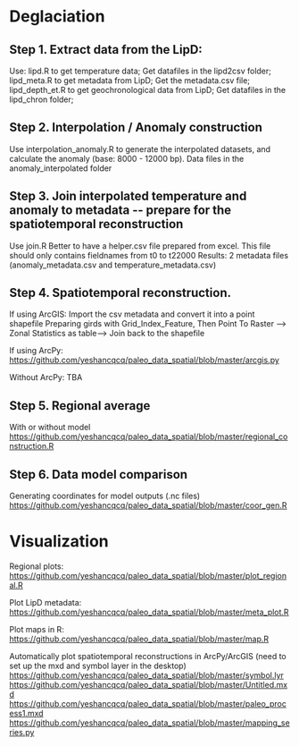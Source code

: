 # Deglaciation

## Step 1. Extract data from the LipD:
Use: 
lipd.R to get temperature data;
Get datafiles in the lipd2csv folder;
lipd_meta.R to get metadata from LipD;
Get the metadata.csv file;
lipd_depth_et.R to get geochronological data from LipD;
Get datafiles in the lipd_chron folder;


## Step 2. Interpolation / Anomaly construction
Use interpolation_anomaly.R to generate the interpolated datasets, and calculate the anomaly (base: 8000 - 12000 bp).
Data files in the anomaly_interpolated folder

## Step 3. Join interpolated temperature and anomaly to metadata -- prepare for the spatiotemporal reconstruction
Use join.R
Better to have a helper.csv file prepared from excel.
This file should only contains fieldnames from t0 to t22000
Results: 2 metadata files (anomaly_metadata.csv and temperature_metadata.csv)

## Step 4. Spatiotemporal reconstruction.
If using ArcGIS: 
Import the csv metadata and convert it into a point shapefile
Preparing girds with Grid_Index_Feature, Then
Point To Raster --> Zonal Statistics as table--> Join back to the shapefile

If using ArcPy:
https://github.com/yeshancqcq/paleo_data_spatial/blob/master/arcgis.py

Without ArcPy:
TBA

## Step 5. Regional average
With or without model
https://github.com/yeshancqcq/paleo_data_spatial/blob/master/regional_construction.R

## Step 6. Data model comparison
Generating coordinates for model outputs (.nc files)
https://github.com/yeshancqcq/paleo_data_spatial/blob/master/coor_gen.R

# Visualization
Regional plots:
https://github.com/yeshancqcq/paleo_data_spatial/blob/master/plot_regional.R

Plot LipD metadata:
https://github.com/yeshancqcq/paleo_data_spatial/blob/master/meta_plot.R

Plot maps in R:
https://github.com/yeshancqcq/paleo_data_spatial/blob/master/map.R

Automatically plot spatiotemporal reconstructions in ArcPy/ArcGIS (need to set up the mxd and symbol layer in the desktop)
https://github.com/yeshancqcq/paleo_data_spatial/blob/master/symbol.lyr
https://github.com/yeshancqcq/paleo_data_spatial/blob/master/Untitled.mxd
https://github.com/yeshancqcq/paleo_data_spatial/blob/master/paleo_process1.mxd
https://github.com/yeshancqcq/paleo_data_spatial/blob/master/mapping_series.py

